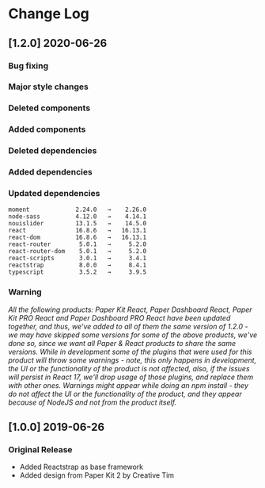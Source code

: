 # Change Log

## [1.2.0] 2020-06-26
### Bug fixing
### Major style changes
### Deleted components
### Added components
### Deleted dependencies
### Added dependencies
### Updated dependencies
```
moment             2.24.0   →    2.26.0
node-sass          4.12.0   →    4.14.1
nouislider         13.1.5   →    14.5.0
react              16.8.6   →   16.13.1
react-dom          16.8.6   →   16.13.1
react-router        5.0.1   →     5.2.0
react-router-dom    5.0.1   →     5.2.0
react-scripts       3.0.1   →     3.4.1
reactstrap          8.0.0   →     8.4.1
typescript          3.5.2   →     3.9.5
```
### Warning
_All the following products: Paper Kit React, Paper Dashboard React, Paper Kit PRO React and Paper Dashboard PRO React have been updated together, and thus, we've added to all of them the same version of 1.2.0 - we may have skipped some versions for some of the above products, we've done so, since we want all Paper & React products to share the same versions._
_While in development some of the plugins that were used for this product will throw some warnings - note, this only happens in development, the UI or the functionality of the product is not affected, also, if the issues will persist in React 17, we'll drop usage of those plugins, and replace them with other ones._
_Warnings might appear while doing an npm install - they do not affect the UI or the functionality of the product, and they appear because of NodeJS and not from the product itself._

## [1.0.0] 2019-06-26
### Original Release
- Added Reactstrap as base framework
- Added design from Paper Kit 2 by Creative Tim
